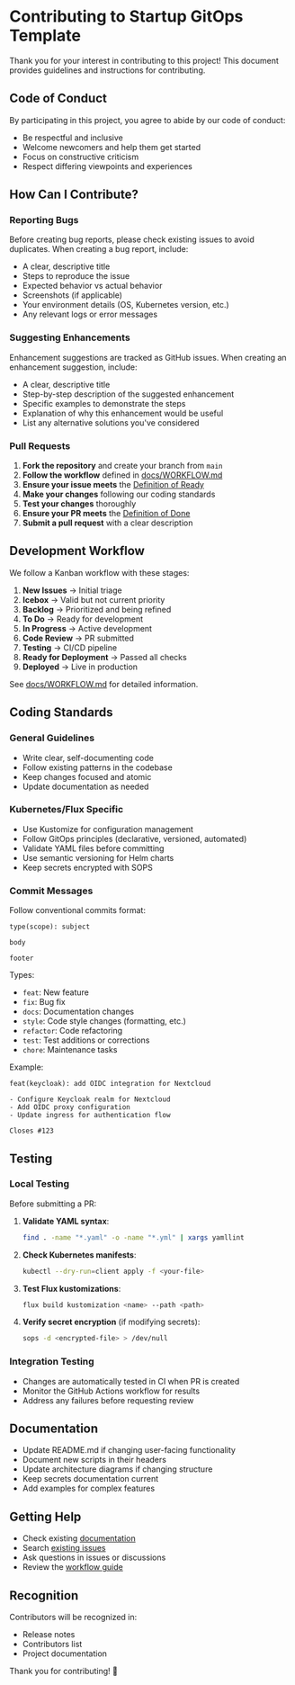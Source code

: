 # Contributing to Startup GitOps Template

Thank you for your interest in contributing to this project! This document provides guidelines and instructions for contributing.

## Code of Conduct

By participating in this project, you agree to abide by our code of conduct:
- Be respectful and inclusive
- Welcome newcomers and help them get started
- Focus on constructive criticism
- Respect differing viewpoints and experiences

## How Can I Contribute?

### Reporting Bugs

Before creating bug reports, please check existing issues to avoid duplicates. When creating a bug report, include:

- A clear, descriptive title
- Steps to reproduce the issue
- Expected behavior vs actual behavior
- Screenshots (if applicable)
- Your environment details (OS, Kubernetes version, etc.)
- Any relevant logs or error messages

### Suggesting Enhancements

Enhancement suggestions are tracked as GitHub issues. When creating an enhancement suggestion, include:

- A clear, descriptive title
- Step-by-step description of the suggested enhancement
- Specific examples to demonstrate the steps
- Explanation of why this enhancement would be useful
- List any alternative solutions you've considered

### Pull Requests

1. **Fork the repository** and create your branch from `main`
2. **Follow the workflow** defined in [docs/WORKFLOW.md](docs/WORKFLOW.md)
3. **Ensure your issue meets** the [Definition of Ready](DEFINITION_OF_READY.md)
4. **Make your changes** following our coding standards
5. **Test your changes** thoroughly
6. **Ensure your PR meets** the [Definition of Done](DEFINITION_OF_DONE.md)
7. **Submit a pull request** with a clear description

## Development Workflow

We follow a Kanban workflow with these stages:

1. **New Issues** → Initial triage
2. **Icebox** → Valid but not current priority
3. **Backlog** → Prioritized and being refined
4. **To Do** → Ready for development
5. **In Progress** → Active development
6. **Code Review** → PR submitted
7. **Testing** → CI/CD pipeline
8. **Ready for Deployment** → Passed all checks
9. **Deployed** → Live in production

See [docs/WORKFLOW.md](docs/WORKFLOW.md) for detailed information.

## Coding Standards

### General Guidelines

- Write clear, self-documenting code
- Follow existing patterns in the codebase
- Keep changes focused and atomic
- Update documentation as needed

### Kubernetes/Flux Specific

- Use Kustomize for configuration management
- Follow GitOps principles (declarative, versioned, automated)
- Validate YAML files before committing
- Use semantic versioning for Helm charts
- Keep secrets encrypted with SOPS

### Commit Messages

Follow conventional commits format:

```
type(scope): subject

body

footer
```

Types:
- `feat`: New feature
- `fix`: Bug fix
- `docs`: Documentation changes
- `style`: Code style changes (formatting, etc.)
- `refactor`: Code refactoring
- `test`: Test additions or corrections
- `chore`: Maintenance tasks

Example:
```
feat(keycloak): add OIDC integration for Nextcloud

- Configure Keycloak realm for Nextcloud
- Add OIDC proxy configuration
- Update ingress for authentication flow

Closes #123
```

## Testing

### Local Testing

Before submitting a PR:

1. **Validate YAML syntax**:
   ```bash
   find . -name "*.yaml" -o -name "*.yml" | xargs yamllint
   ```

2. **Check Kubernetes manifests**:
   ```bash
   kubectl --dry-run=client apply -f <your-file>
   ```

3. **Test Flux kustomizations**:
   ```bash
   flux build kustomization <name> --path <path>
   ```

4. **Verify secret encryption** (if modifying secrets):
   ```bash
   sops -d <encrypted-file> > /dev/null
   ```

### Integration Testing

- Changes are automatically tested in CI when PR is created
- Monitor the GitHub Actions workflow for results
- Address any failures before requesting review

## Documentation

- Update README.md if changing user-facing functionality
- Document new scripts in their headers
- Update architecture diagrams if changing structure
- Keep secrets documentation current
- Add examples for complex features

## Getting Help

- Check existing [documentation](docs/)
- Search [existing issues](https://github.com/willgriffin/startup-gitops-template/issues)
- Ask questions in issues or discussions
- Review the [workflow guide](docs/WORKFLOW.md)

## Recognition

Contributors will be recognized in:
- Release notes
- Contributors list
- Project documentation

Thank you for contributing! 🎉